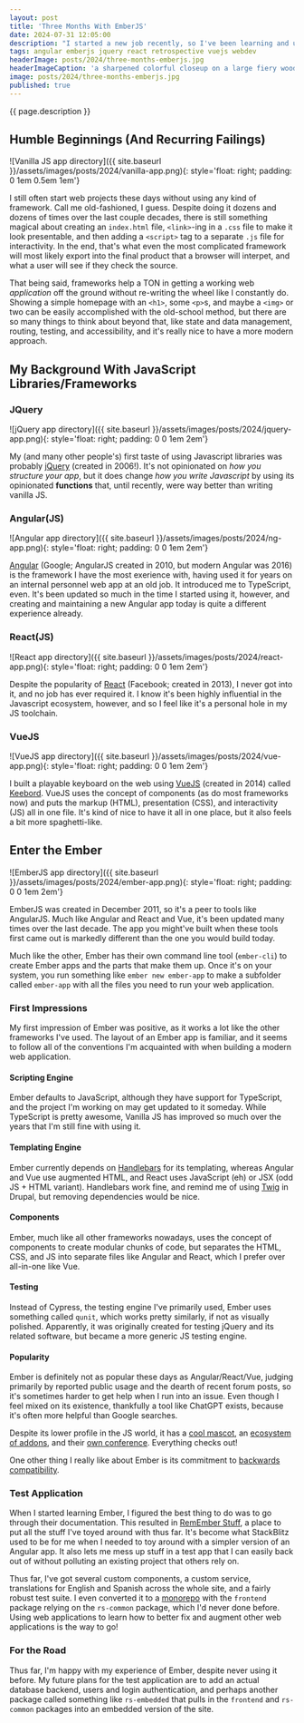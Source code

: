 ```yaml
---
layout: post
title: 'Three Months With EmberJS'
date: 2024-07-31 12:05:00
description: "I started a new job recently, so I've been learning and using EmberJS, an open-source JavaScript framework. It's been over 3 months now, and it's time to do a retrospective."
tags: angular emberjs jquery react retrospective vuejs webdev
headerImage: posts/2024/three-months-emberjs.jpg
headerImageCaption: 'a sharpened colorful closeup on a large fiery wood ember that is sitting on a blurrier less contrasty dirt ground, cartoony - NightCafe (model: Dreamshaper XL Lightning, preset: Hyperreal)'
image: posts/2024/three-months-emberjs.jpg
published: true
---
```


{{ page.description }}

<!--more-->

## Humble Beginnings (And Recurring Failings)

![Vanilla JS app directory]({{ site.baseurl }}/assets/images/posts/2024/vanilla-app.png){: style='float: right; padding: 0 1em 0.5em 1em'}

I still often start web projects these days without using any kind of framework. Call me old-fashioned, I guess. Despite doing it dozens and dozens of times over the last couple decades, there is still something magical about creating an `index.html` file, `<link>`-ing in a `.css` file to make it look presentable, and then adding a `<script>` tag to a separate `.js` file for interactivity. In the end, that's what even the most complicated framework will most likely export into the final product that a browser will interpet, and what a user will see if they check the source.

That being said, frameworks help a TON in getting a working web _application_ off the ground without re-writing the wheel like I constantly do. Showing a simple homepage with an `<h1>`, some `<p>`s, and maybe a `<img>` or two can be easily accomplished with the old-school method, but there are so many things to think about beyond that, like state and data management, routing, testing, and accessibility, and it's really nice to have a more modern approach.

## My Background With JavaScript Libraries/Frameworks

### JQuery

![jQuery app directory]({{ site.baseurl }}/assets/images/posts/2024/jquery-app.png){: style='float: right; padding: 0 0 1em 2em'}

My (and many other people's) first taste of using Javascript libraries was probably [jQuery](https://jquery.com) (created in 2006!). It's not opinionated on _how you structure your app_, but it does change _how you write Javascript_ by using its opinionated **functions** that, until recently, were way better than writing vanilla JS.

### Angular(JS)

![Angular app directory]({{ site.baseurl }}/assets/images/posts/2024/ng-app.png){: style='float: right; padding: 0 0 1em 2em'}

[Angular](https://angular.dev) (Google; AngularJS created in 2010, but modern Angular was 2016) is the framework I have the most exerience with, having used it for years on an internal personnel web app at an old job. It introduced me to TypeScript, even. It's been updated so much in the time I started using it, however, and creating and maintaining a new Angular app today is quite a different experience already.

### React(JS)

![React app directory]({{ site.baseurl }}/assets/images/posts/2024/react-app.png){: style='float: right; padding: 0 0 1em 2em'}

Despite the popularity of [React](https://react.dev) (Facebook; created in 2013), I never got into it, and no job has ever required it. I know it's been highly influential in the Javascript ecosystem, however, and so I feel like it's a personal hole in my JS toolchain.

### VueJS

![VueJS app directory]({{ site.baseurl }}/assets/images/posts/2024/vue-app.png){: style='float: right; padding: 0 0 1em 2em'}

I built a playable keyboard on the web using [VueJS](https://vuejs.org) (created in 2014) called [Keebord](https://keebord.neb.host). VueJS uses the concept of components (as do most frameworks now) and puts the markup (HTML), presentation (CSS), and interactivity (JS) all in one file. It's kind of nice to have it all in one place, but it also feels a bit more spaghetti-like.

## Enter the Ember

![EmberJS app directory]({{ site.baseurl }}/assets/images/posts/2024/ember-app.png){: style='float: right; padding: 0 0 1em 2em'}

EmberJS was created in December 2011, so it's a peer to tools like AngularJS. Much like Angular and React and Vue, it's been updated many times over the last decade. The app you might've built when these tools first came out is markedly different than the one you would build today.

Much like the other, Ember has their own command line tool (`ember-cli`) to create Ember apps and the parts that make them up. Once it's on your system, you run something like `ember new ember-app` to make a subfolder called `ember-app` with all the files you need to run your web application.

### First Impressions

My first impression of Ember was positive, as it works a lot like the other frameworks I've used. The layout of an Ember app is familiar, and it seems to follow all of the conventions I'm acquainted with when building a modern web application.

#### Scripting Engine

Ember defaults to JavaScript, although they have support for TypeScript, and the project I'm working on may get updated to it someday. While TypeScript is pretty awesome, Vanilla JS has improved so much over the years that I'm still fine with using it.

#### Templating Engine

Ember currently depends on [Handlebars](https://handlebarsjs.com) for its templating, whereas Angular and Vue use augmented HTML, and React uses JavaScript (eh) or JSX (odd JS + HTML variant). Handlebars work fine, and remind me of using [Twig](https://twig.symfony.com/doc/3.x/) in Drupal, but removing dependencies would be nice.

#### Components

Ember, much like all other frameworks nowadays, uses the concept of components to create modular chunks of code, but separates the HTML, CSS, and JS into separate files like Angular and React, which I prefer over all-in-one like Vue.

#### Testing

Instead of Cypress, the testing engine I've primarily used, Ember uses something called  `qunit`, which works pretty similarly, if not as visually polished. Apparently, it was originally created for testing jQuery and its related software, but became a more generic JS testing engine.

#### Popularity

Ember is definitely not as popular these days as Angular/React/Vue, judging primarily by reported public usage and the dearth of recent forum posts, so it's sometimes harder to get help when I run into an issue. Even though I feel mixed on its existence, thankfully a tool like ChatGPT exists, because it's often more helpful than Google searches.

Despite its lower profile in the JS world, it has a [cool mascot](https://github.com/ember-learn/ember-website/blob/main/public/images/brand/Ember%20Logos/Ember%20Tomster%20Lockup/ember-tomster-lockup-4c.png), an [ecosystem of addons](https://emberobserver.com), and their [own conference](https://www.emberconf.com). Everything checks out!

One other thing I really like about Ember is its commitment to [backwards compatibility](https://emberjs.com/releases/).

### Test Application

When I started learning Ember, I figured the best thing to do was to go through their documentation. This resulted in [RemEmber Stuff](https://mc-emberjs-remember-stuff.netlify.com), a place to put all the stuff I've toyed around with thus far. It's become what StackBlitz used to be for me when I needed to toy around with a simpler version of an Angular app. It also lets me mess up stuff in a test app that I can easily back out of without polluting an existing project that others rely on.

Thus far, I've got several custom components, a custom service, translations for English and Spanish across the whole site, and a fairly robust test suite. I even converted it to a [monorepo](https://en.wikipedia.org/wiki/Monorepo) with the `frontend` package relying on the `rs-common` package, which I'd never done before. Using web applications to learn how to better fix and augment other web applications is the way to go!

### For the Road

Thus far, I'm happy with my experience of Ember, despite never using it before. My future plans for the test application are to add an actual database backend, users and login authentication, and perhaps another package called something like `rs-embedded` that pulls in the `frontend` and `rs-common` packages into an embedded version of the site.
